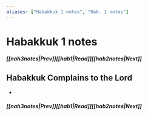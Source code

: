 ```yaml
---
aliases: ["Habakkuk 1 notes", "Hab. 1 notes"]
---
```

# Habakkuk 1 notes
##### <span class=arrow-left></span>[[nah3notes|Prev]]<span class=navigation-separator></span>[[hab1|Read]]<span class=navigation-separator></span>[[hab2notes|Next]]<span class=arrow-right></span>
## Habakkuk Complains to the Lord
- 
##### <span class=arrow-left></span>[[nah3notes|Prev]]<span class=navigation-separator></span>[[hab1|Read]]<span class=navigation-separator></span>[[hab2notes|Next]]<span class=arrow-right></span>